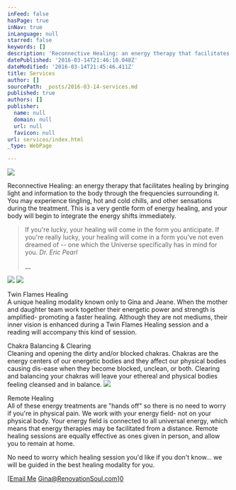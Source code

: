 ```yaml
---
inFeed: false
hasPage: true
inNav: true
inLanguage: null
starred: false
keywords: []
description: 'Reconnective Healing: an energy therapy that facilitates healing by bringing light and information to the body through the frequencies surrounding it. You may experience tingling, hot and cold chills, and other sensations during the treatment. This is a very gentle form of energy healing, and your body will begin to integrate the energy shifts immediately.'
datePublished: '2016-03-14T21:46:10.048Z'
dateModified: '2016-03-14T21:45:46.411Z'
title: Services
author: []
sourcePath: _posts/2016-03-14-services.md
published: true
authors: []
publisher:
  name: null
  domain: null
  url: null
  favicon: null
url: services/index.html
_type: WebPage

---
```

![](https://the-grid-user-content.s3-us-west-2.amazonaws.com/801b3f93-2a3f-4e96-8f4e-d7aa1505aac5.jpg)

Reconnective Healing: an energy therapy that facilitates healing by bringing light and information to the body through the frequencies surrounding it. You may experience tingling, hot and cold chills, and other sensations during the treatment. This is a very gentle form of energy healing, and your body will begin to integrate the energy shifts immediately.

> If you're lucky, your healing will come in the form you anticipate. If you're really lucky, your healing will come in a form you've not even dreamed of -- one which the Universe specifically has in mind for you. _Dr. Eric Pearl_
> 
> __

![](https://the-grid-user-content.s3-us-west-2.amazonaws.com/a55141b4-d377-4d3f-bdbb-bb3be045deaf.jpg)
![](https://the-grid-user-content.s3-us-west-2.amazonaws.com/9824c796-9b71-4a38-bcb7-3fe856ed8957.jpg)

Twin Flames 
Healing   
A unique healing modality known only to Gina and Jeane. When the mother and daughter team work together their energetic power and strength is amplified- promoting a faster healing. Although they are not mediums, their inner vision is enhanced during a Twin Flames Healing session and a reading will accompany this kind of session.

Chakra Balancing & Clearing   
Cleaning and opening the dirty and/or blocked chakras. Chakras are the energy centers of our energetic bodies and they affect our physical bodies causing dis-ease when they become blocked, unclean, or both. Clearing and balancing your chakras will leave your ethereal and physical bodies feeling cleansed and in balance.
![](https://the-grid-user-content.s3-us-west-2.amazonaws.com/3d00e69d-e7b5-45ed-bdab-4181ec4aef91.jpg)

Remote Healing   
All of these energy treatments are "hands off" so there is no need to worry if you're in physical pain. We work with your energy field- not on your physical body. Your energy field is connected to all universal energy, which means that energy therapies may be facilitated from a distance. Remote healing sessions are equally effective as ones given in person, and allow you to remain at home.

No need to worry which healing session you'd like if you don't know... we will be guided in the best healing modality for you.

[[Email Me][1] Gina@RenovationSoul.com][0]

[0]: href
[1]: %20mailto:youremailaddress